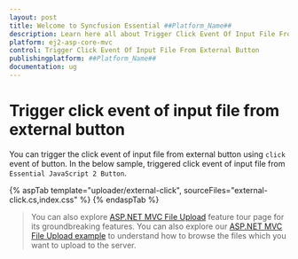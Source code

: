 ```yaml
---
layout: post
title: Welcome to Syncfusion Essential ##Platform_Name##
description: Learn here all about Trigger Click Event Of Input File From External Button of Syncfusion Essential ##Platform_Name## widgets based on HTML5 and jQuery.
platform: ej2-asp-core-mvc
control: Trigger Click Event Of Input File From External Button
publishingplatform: ##Platform_Name##
documentation: ug
---
```



# Trigger click event of input file from external button

You can trigger the click event of input file from external button using `click` event of button. In the below sample, triggered click event of input file from `Essential JavaScript 2 Button`.

{% aspTab template="uploader/external-click", sourceFiles="external-click.cs,index.css" %}
{% endaspTab %}

> You can also explore [ASP.NET MVC File Upload](https://www.syncfusion.com/aspnet-mvc-ui-controls/file-upload) feature tour page for its groundbreaking features. You can also explore our [ASP.NET MVC File Upload example](https://ej2.syncfusion.com/aspnetmvc/Uploader/DefaultFunctionalities#/material) to understand how to browse the files which you want to upload to the server.